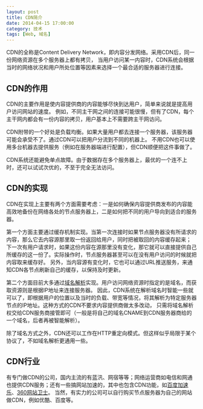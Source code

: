 ```yaml
---
layout: post
title: CDN简介
date: 2014-04-15 17:00:00
category: 技术
tags: [Web, 域名]
---
```


CDN的全称是Content Delivery Network，即内容分发网络。采用CDN后，同一份网络资源在多个服务器上都有拷贝，
当用户访问某一内容时，CDN系统会根据当时的网络状况和用户所处位置等因素来选择一个最合适的服务器进行连接。

<!--more-->

## CDN的作用

CDN的主要作用是使内容提供商的内容能够尽快到达用户，简单来说就是提高用户访问网站的速度。
例如，不同主干网之间的连接可能很慢，但有了CDN，每个主干网内都会有一份内容的拷贝，用户基本上不需要跨主干网访问。

CDN附带的一个好处是负载均衡。如果大量用户都去连接一个服务器，该服务器可能会承受不了。通过CDN可以把用户分流到不同的机器上。
不用CDN也可以使用多台机器去提供服务（例如在服务器端进行配置），但CDN顺便把这件事做了。

CDN系统还能避免单点故障。由于数据存在多个服务器上，最优的一个连不上时，还可以试试次优的，不至于完全无法访问。

## CDN的实现

CDN在实现上主要有两个方面需要考虑：一是如何确保内容提供商发布的内容能高效地备份在网络各处的节点服务器上，二是如何把不同的用户导向到适合的服务器。

第一个方面主要通过缓存机制实现。当第一次连接时如果节点服务器没有所请求的内容，那么它去内容源那里取一份返回给用户，同时把被取回的内容缓存起来；
下一次有用户请求时，如果这份内容在源那里没有变化，那它就可以直接提供自己所缓存的这一份了。实际操作时，节点服务器甚至可以在没有用户访问的时候就把内容取来缓存好。
另外，当内容源有变化时，它也可以通过URL推送服务，来通知CDN各节点刷新自己的缓存，以保持及时更新。

第二个方面目前大多通过[域名解析](/posts/domain-name-resolution/)实现。用户访问网络资源时指定的是域名，而获取资源则是根据IP地址来连接服务器。
因此，CDN系统在解析域名时智能一些就可以了，即根据用户的位置以及当时的负载、带宽等情况，将其解析为特定服务器节点的IP地址。这种方式的CDN不要求内容提供商做太多改动，
只需将域名解析权交给CDN服务商接管即可（一般是将自己的域名CNAME到CDN服务器商给的一个域名，后者再被智能解析）。

除了域名方式之外，CDN还可以工作在HTTP重定向模式。但这样似乎局限于某个协议了，不如域名解析更通用一些。

## CDN行业
有专门做CDN的公司，国内主流的有蓝汛、网宿等等；网络运营商如电信和网通也提供CDN服务；还有一些搞网站加速的，其中也包含CDN功能，如[百度加速乐](http://jiasule.baidu.com/)、[360网站卫士](http://wangzhan.360.cn/)。
当然，有实力的公司可以自行购买节点服务器为自己的网站做CDN，例如优酷、百度等。
